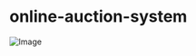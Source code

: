 # online-auction-system
![Image](https://image.shutterstock.com/image-vector/word-auction-concept-written-colorful-260nw-1078950923.jpg)
